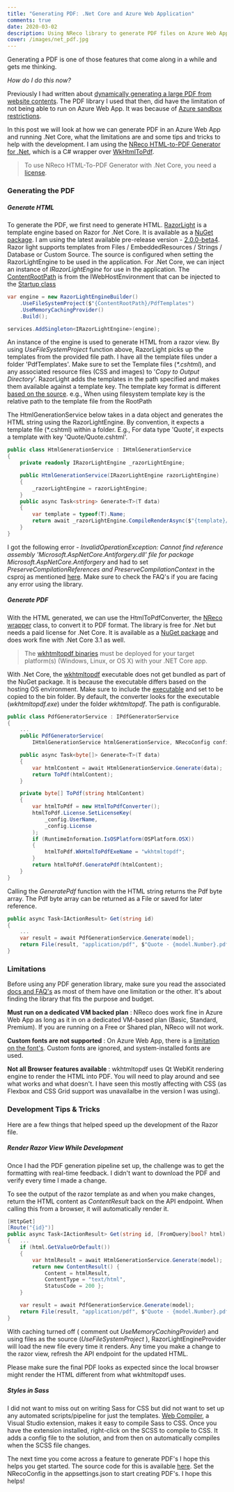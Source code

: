 ```yaml
---
title: "Generating PDF: .Net Core and Azure Web Application"
comments: true
date: 2020-03-02
description: Using NReco library to generate PDF files on Azure Web App running .Net Core.
cover: /images/net_pdf.jpg
---
```


Generating a PDF is one of those features that come along in a while and gets me thinking.

_How do I do this now?_

Previously I had written about [dynamically generating a large PDF from website contents](/blog/generating-a-large-pdf-from-website-contents/). The PDF library I used that then, did have the limitation of not being able to run on Azure Web App. It was because of [Azure sandbox restrictions](https://github.com/projectkudu/kudu/wiki/Azure-Web-App-sandbox#pdf-generation-from-html).

In this post we will look at how we can generate PDF in an Azure Web App and running .Net Core, what the limitations are and some tips and tricks to help with the development. I am using the [NReco HTML-to-PDF Generator for .Net](https://www.nrecosite.com/pdf_generator_net.aspx), which is a C# wrapper over [WkHtmlToPdf](https://wkhtmltopdf.org/).

> To use NReco HTML-To-PDF Generator with .Net Core, you need a [license](https://www.nrecosite.com/pdf_generator_net.aspx).

### Generating the PDF

##### Generate HTML

To generate the PDF, we first need to generate HTML. [RazorLight](https://github.com/toddams/RazorLight) is a template engine based on Razor for .Net Core. It is available as a [NuGet package](https://www.nuget.org/packages/RazorLight/). I am using the latest available pre-release version - [2.0.0-beta4](https://www.nuget.org/packages/RazorLight/2.0.0-beta4). Razor light supports templates from Files / EmbeddedResources / Strings / Database or Custom Source. The source is configured when setting the RazorLightEngine to be used in the application. For .Net Core, we can inject an instance of _IRazorLightEngine_ for use in the application. The [ContentRootPath](https://docs.microsoft.com/en-us/dotnet/api/microsoft.extensions.hosting.ihostenvironment.contentrootpath?view=dotnet-plat-ext-3.1) is from the IWebHostEnvironment that can be injected to the [Startup class](https://docs.microsoft.com/en-us/aspnet/core/fundamentals/startup?view=aspnetcore-3.1#the-startup-class)

```csharp
var engine = new RazorLightEngineBuilder()
    .UseFileSystemProject($"{ContentRootPath}/PdfTemplates")
    .UseMemoryCachingProvider()
    .Build();

services.AddSingleton<IRazorLightEngine>(engine);
```

An instance of the engine is used to generate HTML from a razor view. By using _UseFileSystemProject_ function above, RazorLight picks up the templates from the provided file path. I have all the template files under a folder 'PdfTemplates'. Make sure to set the Template files (_\*.cshtml_), and any associated resource files (CSS and images) to '_Copy to Output Directory_'. RazorLight adds the templates in the path specified and makes them available against a template key. The template key format is different [based on the source](https://github.com/toddams/RazorLight#template-sources). e.g., When using filesystem template key is the relative path to the template file from the RootPath

The HtmlGenerationService below takes in a data object and generates the HTML string using the RazorLightEngine. By convention, it expects a template file (\*.cshtml) within a folder. E.g., For data type 'Quote', it expects a template with key 'Quote/Quote.cshtml'.

```csharp
public class HtmlGenerationService : IHtmlGenerationService
{
    private readonly IRazorLightEngine _razorLightEngine;

    public HtmlGenerationService(IRazorLightEngine razorLightEngine)
    {
        _razorLightEngine = razorLightEngine;
    }
    public async Task<string> Generate<T>(T data)
    {
        var template = typeof(T).Name;
        return await _razorLightEngine.CompileRenderAsync($"{template}/{template}.cshtml", data);
    }
}
```

I got the following error - _InvalidOperationException: Cannot find reference assembly 'Microsoft.AspNetCore.Antiforgery.dll' file for package Microsoft.AspNetCore.Antiforgery_ and had to set _PreserveCompilationReferences and PreserveCompilationContext_ in the csproj as mentioned [here](https://github.com/toddams/RazorLight#im-getting-cannot-find-reference-assembly-microsoftaspnetcoreantiforgerydll-exception-on-net-core-app-30-or-higher). Make sure to check the FAQ's if you are facing any error using the library.

##### Generate PDF

With the HTML generated, we can use the HtmlToPdfConverter, the [NReco wrapper](https://www.nrecosite.com/pdf_generator_net.aspx) class, to convert it to PDF format. The library is free for .Net but needs a paid license for .Net Core. It is available as a [NuGet package](https://www.nuget.org/packages/NReco.PdfGenerator.LT/) and does work fine with .Net Core 3.1 as well.

> The [wkhtmltopdf binaries](https://wkhtmltopdf.org/downloads.html) must be deployed for your target platform(s) (Windows, Linux, or OS X) with your .NET Core app.

With .Net Core, the [wkhtmltopdf](https://wkhtmltopdf.org/) executable does not get bundled as part of the NuGet package. It is because the executable differs based on the hosting OS environment. Make sure to include the [executable](https://wkhtmltopdf.org/downloads.html) and set to be copied to the bin folder. By default, the converter looks for the executable (_wkhtmltopdf.exe_) under the folder _wkhtmltopdf_. The path is configurable.

```csharp
public class PdfGeneratorService : IPdfGeneratorService
{
    ...
    public PdfGeneratorService(
        IHtmlGenerationService htmlGenerationService, NRecoConfig config) {...}

    public async Task<byte[]> Generate<T>(T data)
    {
        var htmlContent = await HtmlGenerationService.Generate(data);
        return ToPdf(htmlContent);
    }

    private byte[] ToPdf(string htmlContent)
    {
        var htmlToPdf = new HtmlToPdfConverter();
        htmlToPdf.License.SetLicenseKey(
            _config.UserName,
            _config.License
        );
        if (RuntimeInformation.IsOSPlatform(OSPlatform.OSX))
        {
            htmlToPdf.WkHtmlToPdfExeName = "wkhtmltopdf";
        }
        return htmlToPdf.GeneratePdf(htmlContent);
    }
}
```

Calling the _GeneratePdf_ function with the HTML string returns the Pdf byte array. The Pdf byte array can be returned as a File or saved for later reference.

```csharp
public async Task<IActionResult> Get(string id)
{
    ...
    var result = await PdfGenerationService.Generate(model);
    return File(result, "application/pdf", $"Quote - {model.Number}.pdf");
}
```

### Limitations

Before using any PDF generation library, make sure you read the associated [docs and FAQ's](https://www.nrecosite.com/pdf_generator_net.aspx) as most of them have one limitation or the other. It's about finding the library that fits the purpose and budget.

**Must run on a dedicated VM backed plan** : NReco does work fine in Azure Web App as long as it in on a dedicated VM-based plan (Basic, Standard, Premium). If you are running on a Free or Shared plan, NReco will not work.

**Custom fonts are not supported** : On Azure Web App, there is a [limitation on the font's](https://feedback.azure.com/forums/169385-web-apps/suggestions/32622797-support-custom-web-fonts-in-azure-app-services). Custom fonts are ignored, and system-installed fonts are used.

**Not all Browser features available** : wkhtmltopdf uses Qt WebKit rendering engine to render the HTML into PDF. You will need to play around and see what works and what doesn't. I have seen this mostly affecting with CSS (as Flexbox and CSS Grid support was unavailalbe in the version I was using).

### Development Tips & Tricks

Here are a few things that helped speed up the development of the Razor file.

##### Render Razor View While Development

Once I had the PDF generation pipeline set up, the challenge was to get the formatting with real-time feedback. I didn't want to download the PDF and verify every time I made a change.

To see the output of the razor template as and when you make changes, return the HTML content as _ContentResult_ back on the API endpoint. When calling this from a browser, it will automatically render it.

```csharp
[HttpGet]
[Route("{id}")]
public async Task<IActionResult> Get(string id, [FromQuery]bool? html)
{   ...
    if (html.GetValueOrDefault())
    {
        var htmlResult = await HtmlGenerationService.Generate(model);
        return new ContentResult() {
            Content = htmlResult,
            ContentType = "text/html",
            StatusCode = 200 };
    }

    var result = await PdfGenerationService.Generate(model);
    return File(result, "application/pdf", $"Quote - {model.Number}.pdf");
}
```

With caching turned off ( comment out _UseMemoryCachingProvider_) and using files as the source (_UseFileSystemProject_ ), RazorLightEngineProvider will load the new file every time it renders. Any time you make a change to the razor view, refresh the API endpoint for the updated HTML.

Please make sure the final PDF looks as expected since the local browser might render the HTML different from what wkhtmltopdf uses.

##### Styles in Sass

I did not want to miss out on writing Sass for CSS but did not want to set up any automated scripts/pipeline for just the templates. [Web Compiler](https://marketplace.visualstudio.com/items?itemName=MadsKristensen.WebCompiler), a Visual Studio extension, makes it easy to compile Sass to CSS. Once you have the extension installed, right-click on the SCSS to compile to CSS. It adds a config file to the solution, and from then on automatically compiles when the SCSS file changes.

The next time you come across a feature to generate PDF's I hope this helps you get started. The source code for this is available [here](https://github.com/rahulpnath/Blog/tree/master/PdfNetCore/PdfNetCore). Set the NRecoConfig in the appsettings.json to start creating PDF's. I hope this helps!
